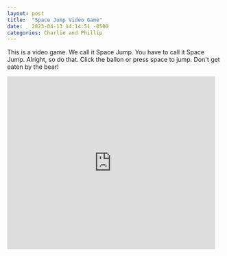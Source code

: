 ```yaml
---
layout: post
title:  "Space Jump Video Game"
date:   2023-04-13 14:14:51 -0500
categories: Charlie and Phillip
---
```

This is a video game.  We call it Space Jump.  You have to call it Space Jump.  Alright, so do that.
Click the ballon or press space to jump.  Don't get eaten by the bear!

<iframe src="https://scratch.mit.edu/projects/835108507/embed" allowtransparency="true" width="485" height="402" frameborder="0" scrolling="no" allowfullscreen></iframe>
